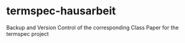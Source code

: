 # termspec-hausarbeit

Backup and Version Control of the corresponding Class Paper for the termspec project

